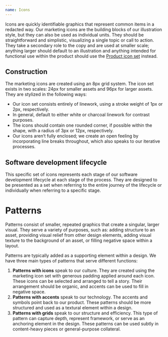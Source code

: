 ```yaml
---
name: Icons
---
```


Icons are quickly identifiable graphics that represent common items in a redacted way. Our marketing icons are the building blocks of our illustration style, but they can also be used as individual units. They should be straightforward and simplistic, visualizing a single topic or call to action. They take a secondary role to the copy and are used at smaller scale; anything larger should default to an illustration and anything intended for functional use within the product should use the [Product icon set](/product-foundations/iconography) instead.

## Construction

The marketing icons are created using an 8px grid system. The icon set exists in two scales: 24px for smaller assets and 96px for larger assets. They are stylized in the following ways:

- Our icon set consists entirely of linework, using a stroke weight of 1px or 2px, respectively.
- In general, default to either white or charcoal linework for contrast purposes.
- The icons should contain one rounded corner, if possible within the shape, with a radius of 3px or 12px, respectively.
- Our icons aren’t fully enclosed; we create an open feeling by incorporating line breaks throughout, which also speaks to our iterative processes.

<figure-img alt="Construction of small (24px) and large (94px) brand icons" label="Construction of small and large brand icons" src="/img/brand/brand-icon-construction.svg"></figure-img>

## Software development lifecycle

This specific set of icons represents each stage of our software development lifecycle at each stage of the process. They are designed to be presented as a set when referring to the entire journey of the lifecycle or individually when referring to a specific stage.

<figure-img alt="A preview of the icons within the software development lifecycle set" label="Software development lifecycle icon samples" src="/img/brand/sdlc-icons.svg"></figure-img>

# Patterns

Patterns consist of smaller, repeated graphics that create a singular, larger visual. They serve a variety of purposes, such as: adding structure to an asset, providing visual relief from other design elements, adding visual texture to the background of an asset, or filling negative space within a layout. 

Patterns are typically added as a supporting element within a design. We have three main types of patterns that serve different functions:

1. **Patterns with icons** speak to our culture. They are created using the marketing icon set with generous padding applied around each icon. These icons can be selected and arranged to tell a story. Their arrangement should be organic, and accents can be used to fill in negative space. 
1. **Patterns with accents** speak to our technology. The accents and symbols point back to our product. These patterns should be more structured and used as a textural element within a design.
1. **Patterns with grids** speak to our structure and efficiency. This type of pattern can capture depth, represent framework, or serve as an anchoring element in the design. These patterns can be used subtly in content-heavy pieces or general-purpose collateral.

<figure-img alt="Three visual examples of patterns" label="Three examples of patterns using icons, accents, and grids" src="/img/brand/pattern-samples.png"></figure-img>
